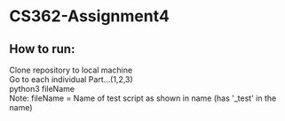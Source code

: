 # CS362-Assignment4
## How to run:
Clone repository to local machine</br>
Go to each individual Part...(1,2,3)</br>
python3 fileName </br>
 Note: fileName = Name of test script as shown in name (has '_test' in the name)</br>
